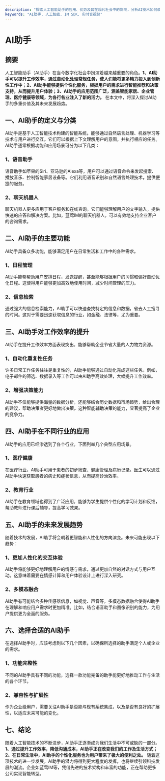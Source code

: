 ```yaml
---
description: "探索人工智能助手的应用、优势及其在现代社会中的影响，分析AI技术如何改变我们的生活和工作方式。"
keywords: "AI助手, 人工智能, IM SDK, 实时音视频"
---
```

# AI助手  

  

## 摘要  

人工智能助手（AI助手）在当今数字化社会中扮演着越来越重要的角色。**1、AI助手可以提升工作效率，通过自动化处理常规任务，使人们能将更多精力投入到创新性工作中；2、AI助手能够提供个性化服务，根据用户的需求进行智能推荐和决策支持，从而提升用户体验；3、AI助手的应用范围广泛，涵盖智能家居、企业管理、医疗健康等领域，为各行各业注入了新的活力。** 在本文中，将深入探讨AI助手的多重价值及其未来发展趋势。

## 一、AI助手的定义与分类  

AI助手是基于人工智能技术构建的智能系统，能够通过自然语言处理、机器学习等技术与用户进行交互。它们可以根据上下文理解用户的意图，并执行相应的任务。AI助手通常根据功能和应用场景可分为以下几类：

### 1、语音助手  
语音助手如苹果的Siri、亚马逊的Alexa等，用户可以通过语音命令来发起搜索、播放音乐、控制智能家居设备等。它们利用语音识别和自然语言处理技术，提供便捷的服务。

### 2、聊天机器人  
聊天机器人更多应用于客户服务和在线咨询。它们能够理解用户的文字输入，提供快速的应答和解决方案。比如，蓝莺IM的聊天机器人，可以有效地支持企业客户的咨询需求。

## 二、AI助手的主要功能  

AI助手具备众多功能，能够满足用户在日常生活和工作中的各种需求。

### 1、日程管理  
AI助手能够帮助用户安排日程，发送提醒，甚至能够根据用户的习惯和偏好自动优化日程。这使得用户能够更加高效地使用时间，减少时间管理的压力。

### 2、信息检索  
通过强大的信息检索能力，AI助手可以快速查找特定的信息和数据，省去人工搜寻的时间。这对于需要迅速获取信息的行业，如金融、法律等，尤为重要。

## 三、AI助手对工作效率的提升  

AI助手在提升工作效率方面表现突出，能够帮助企业节省大量的人力物力资源。

### 1、自动化重复性任务  
许多日常工作任务往往是重复性的，AI助手能够通过自动化完成这些任务。例如，电子邮件的筛选、数据录入等工作可以由AI助手高效处理，大幅提升工作效率。

### 2、增强决策能力  
AI助手不仅能够提供海量的数据分析，还能够结合历史数据和市场趋势，给出合理的建议，帮助决策者更好地做出决策。这种智能辅助决策的能力，显著提高了企业的竞争力。

## 四、AI助手在不同行业的应用  

AI助手的应用已经渗透到了各个行业，下面列举几个典型应用场景。

### 1、医疗健康  
在医疗行业，AI助手可用于患者的初步筛查、健康管理及病历记录。医生可以通过AI助手快速获取患者的病史和症状信息，从而提高诊治效率。

### 2、教育行业  
AI助手在教育领域也得到了广泛应用，能够为学生提供个性化的学习计划和反馈，帮助教师进行课后辅导，提高学习效果。

## 五、AI助手的未来发展趋势  

随着技术的发展，AI助手将会朝着更智能和人性化的方向演变。未来可能出现以下趋势：

### 1、更加人性化的交互体验  
AI助手将能够更好地理解用户的情感与需求，通过更加自然的对话方式与用户互动。这意味着需要在情感计算和用户体验设计上进行深入研究。

### 2、多模态融合  
AI助手有可能结合多种传感器信息，如视觉、声音等，多模态数据融合使得AI助手在理解和响应用户需求时更加精准。比如，结合语音助手和图像识别的能力，为用户提供更为全面的服务。

## 六、选择合适的AI助手  

在选择AI助手时，应该考虑到以下几个因素，以确保所选择的助手满足个人或企业的需求。

### 1、功能完整性  
不同的AI助手具有不同的功能，选择一款功能完备的助手能更好地推动工作与生活的各个环节。

### 2、兼容性与扩展性  
作为企业级用户，需要关注AI助手是否能与现有系统集成，以及是否有良好的扩展性，以适应未来可能的变化。

## 七、结论  

随着人工智能技术的不断进步，AI助手正逐渐成为我们生活中不可或缺的一部分。**1、通过提升工作效率，降低沟通成本，AI助手正在改变我们的工作及生活方式；2、在日常生活中，AI助手的个性化服务也为用户带来了极大的便利之处。** 随着这项技术的进一步发展，AI助手的潜力将得到更大程度的发挥，也将继续引领科技发展的潮流。企业如蓝莺IM等，凭借先进的技术架构和丰富的功能，正在帮助更多公司实现智能转型。
